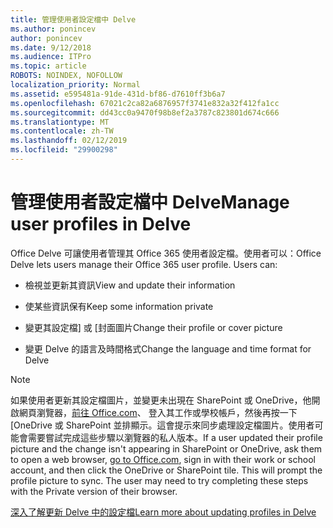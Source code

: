 ```yaml
---
title: 管理使用者設定檔中 Delve
ms.author: ponincev
author: ponincev
ms.date: 9/12/2018
ms.audience: ITPro
ms.topic: article
ROBOTS: NOINDEX, NOFOLLOW
localization_priority: Normal
ms.assetid: e595481a-91de-431d-bf86-d7610ff3b6a7
ms.openlocfilehash: 67021c2ca82a6876957f3741e832a32f412fa1cc
ms.sourcegitcommit: dd43cc0a9470f98b8ef2a3787c823801d674c666
ms.translationtype: MT
ms.contentlocale: zh-TW
ms.lasthandoff: 02/12/2019
ms.locfileid: "29900298"
---
```

# <a name="manage-user-profiles-in-delve"></a><span data-ttu-id="619a0-102">管理使用者設定檔中 Delve</span><span class="sxs-lookup"><span data-stu-id="619a0-102">Manage user profiles in Delve</span></span>

<span data-ttu-id="619a0-p101">Office Delve 可讓使用者管理其 Office 365 使用者設定檔。使用者可以：</span><span class="sxs-lookup"><span data-stu-id="619a0-p101">Office Delve lets users manage their Office 365 user profile. Users can:</span></span>
  
- <span data-ttu-id="619a0-105">檢視並更新其資訊</span><span class="sxs-lookup"><span data-stu-id="619a0-105">View and update their information</span></span>
    
- <span data-ttu-id="619a0-106">使某些資訊保有</span><span class="sxs-lookup"><span data-stu-id="619a0-106">Keep some information private</span></span>
    
- <span data-ttu-id="619a0-107">變更其設定檔] 或 [封面圖片</span><span class="sxs-lookup"><span data-stu-id="619a0-107">Change their profile or cover picture</span></span>
    
- <span data-ttu-id="619a0-108">變更 Delve 的語言及時間格式</span><span class="sxs-lookup"><span data-stu-id="619a0-108">Change the language and time format for Delve</span></span>
    
> [!NOTE]
> <span data-ttu-id="619a0-p102">如果使用者更新其設定檔圖片，並變更未出現在 SharePoint 或 OneDrive，他開啟網頁瀏覽器，[前往 Office.com](https://www.office.com)、 登入其工作或學校帳戶，然後再按一下 [OneDrive 或 SharePoint 並排顯示。這會提示來同步處理設定檔圖片。使用者可能會需要嘗試完成這些步驟以瀏覽器的私人版本。</span><span class="sxs-lookup"><span data-stu-id="619a0-p102">If a user updated their profile picture and the change isn't appearing in SharePoint or OneDrive, ask them to open a web browser, [go to Office.com](https://www.office.com), sign in with their work or school account, and then click the OneDrive or SharePoint tile. This will prompt the profile picture to sync. The user may need to try completing these steps with the Private version of their browser.</span></span> 
  
[<span data-ttu-id="619a0-111">深入了解更新 Delve 中的設定檔</span><span class="sxs-lookup"><span data-stu-id="619a0-111">Learn more about updating profiles in Delve</span></span>](https://go.microsoft.com/fwlink/?linkid=735070)
  

